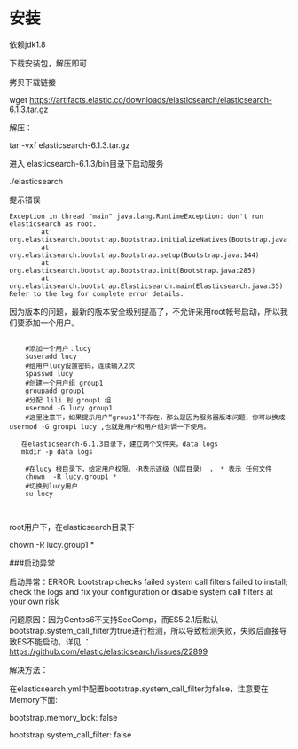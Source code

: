 # 安装

依赖jdk1.8

下载安装包，解压即可

拷贝下载链接

wget https://artifacts.elastic.co/downloads/elasticsearch/elasticsearch-6.1.3.tar.gz

解压：

tar -vxf elasticsearch-6.1.3.tar.gz

进入 elasticsearch-6.1.3/bin目录下启动服务

./elasticsearch

提示错误

```
Exception in thread "main" java.lang.RuntimeException: don't run elasticsearch as root.
        at org.elasticsearch.bootstrap.Bootstrap.initializeNatives(Bootstrap.java:93)
        at org.elasticsearch.bootstrap.Bootstrap.setup(Bootstrap.java:144)
        at org.elasticsearch.bootstrap.Bootstrap.init(Bootstrap.java:285)
        at org.elasticsearch.bootstrap.Elasticsearch.main(Elasticsearch.java:35)
Refer to the log for complete error details.
```

因为版本的问题，最新的版本安全级别提高了，不允许采用root帐号启动，所以我们要添加一个用户。

```

    #添加一个用户：lucy
    $useradd lucy
    #给用户lucy设置密码，连续输入2次
    $passwd lucy
    #创建一个用户组 group1
    groupadd group1
    #分配 lili 到 group1 组
    usermod -G lucy group1
    #这里注意下，如果提示用户“group1”不存在，那么是因为服务器版本问题，你可以换成 usermod -G group1 lucy ,也就是用户和用户组对调一下使用。
   
   在elasticsearch-6.1.3目录下，建立两个文件夹，data logs
   mkdir -p data logs
   
    #在lucy 根目录下，给定用户权限。-R表示逐级（N层目录） ， * 表示 任何文件
    chown  -R lucy.group1 *
    #切换到lucy用户
    su lucy
    
    

```

root用户下，在elasticsearch目录下
 
chown  -R lucy.group1 *



###启动异常

启动异常：ERROR: bootstrap checks failed
system call filters failed to install; check the logs and fix your configuration or disable system call filters at your own risk


问题原因：因为Centos6不支持SecComp，而ES5.2.1后默认bootstrap.system_call_filter为true进行检测，所以导致检测失败，失败后直接导致ES不能启动。详见 ：https://github.com/elastic/elasticsearch/issues/22899


解决方法：

在elasticsearch.yml中配置bootstrap.system_call_filter为false，注意要在Memory下面:

bootstrap.memory_lock: false

bootstrap.system_call_filter: false


<!--
create time: 2018-02-04 12:54:42
Author: Alfred

This file is created by Marboo<http://marboo.io> template file $MARBOO_HOME/.media/starts/default.md
本文件由 Marboo<http://marboo.io> 模板文件 $MARBOO_HOME/.media/starts/default.md 创建
-->

